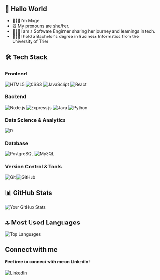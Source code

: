 ## 👋 Hello World

+ 🙋🏿‍♀️I'm Moge.
+ 😄 My pronouns are she/her.
+ 👩🏿‍🎓I am a Software Enginner sharing her journey and learnings in tech.
+ 👩🏿‍💻I hold a Bachelor's degree in Business Informatics from the University of Trier

## 🛠 Tech Stack

### Frontend
![HTML5](https://img.shields.io/badge/-HTML5-E34F26?style=for-the-badge&logo=html5&logoColor=white)
![CSS3](https://img.shields.io/badge/-CSS3-1572B6?style=for-the-badge&logo=css3&logoColor=white)
![JavaScript](https://img.shields.io/badge/-JavaScript-F7DF1E?style=for-the-badge&logo=javascript&logoColor=black)
![React](https://img.shields.io/badge/-React-61DAFB?style=for-the-badge&logo=react&logoColor=white)

### Backend
![Node.js](https://img.shields.io/badge/-Node.js-339933?style=for-the-badge&logo=node.js&logoColor=white)
![Express.js](https://img.shields.io/badge/-Express.js-000000?style=for-the-badge&logo=express&logoColor=white)
![Java](https://img.shields.io/badge/-Java-007396?style=for-the-badge&logo=java&logoColor=white)
![Python](https://img.shields.io/badge/-Python-3776AB?style=for-the-badge&logo=python&logoColor=white)

### Data Science & Analytics
![R](https://img.shields.io/badge/-R-276DC3?style=for-the-badge&logo=r&logoColor=white)

### Database
![PostgreSQL](https://img.shields.io/badge/-PostgreSQL-336791?style=for-the-badge&logo=postgresql&logoColor=white)
![MySQL](https://img.shields.io/badge/-MySQL-4479A1?style=for-the-badge&logo=mysql&logoColor=white)

### Version Control & Tools
![Git](https://img.shields.io/badge/-Git-F05032?style=for-the-badge&logo=git&logoColor=white)
![GitHub](https://img.shields.io/badge/-GitHub-181717?style=for-the-badge&logo=github)


## 📊 GitHub Stats
![Your GitHub Stats](https://github-readme-stats.vercel.app/api?username=mobolajii&show_icons=true&theme=radical)

## 🔝 Most Used Languages
![Top Languages](https://github-readme-stats.vercel.app/api/top-langs/?username=mobolajii&layout=compact&card_width=450&theme=tokyonight&bg_color=0d1117&title_color=58a6ff&text_color=c9d1d9&icon_color=2bbc8a&border_color=30363d)

## Connect with me
#### Feel free to connect with me on LinkedIn!
[![LinkedIn](https://img.shields.io/badge/LinkedIn-0A66C2?style=for-the-badge&logo=linkedin&logoColor=white)](https://www.linkedin.com/in/amogemola-okulaja-93b172294/?trk=opento_sprofile_details)









<!--
**mobolajii/mobolajii** is a ✨ _special_ ✨ repository because its `README.md` (this file) appears on your GitHub profile.

Here are some ideas to get you started:

- 🔭 I’m currently working on ...
- 🌱 I’m currently learning ...
- 👯 I’m looking to collaborate on ...
- 🤔 I’m looking for help with ...
- 💬 Ask me about ...
- 📫 How to reach me: ...
- 😄 Pronouns: ...
- ⚡ Fun fact: ...
-->
